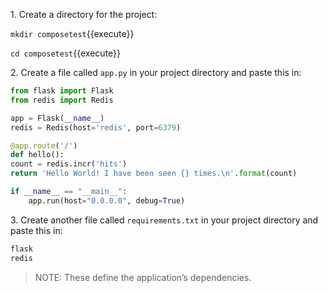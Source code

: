 1\. Create a directory for the project:

`mkdir composetest`{{execute}}

`cd composetest`{{execute}}

2\. Create a file called `app.py` in your project directory and paste this in:

```python
from flask import Flask
from redis import Redis

app = Flask(__name__)
redis = Redis(host='redis', port=6379)

@app.route('/')
def hello():
count = redis.incr('hits')
return 'Hello World! I have been seen {} times.\n'.format(count)

if __name__ == "__main__":
    app.run(host="0.0.0.0", debug=True)
```

3\. Create another file called `requirements.txt` in your project directory and paste this in:

```txt
flask
redis
```

> NOTE: These define the application’s dependencies.
